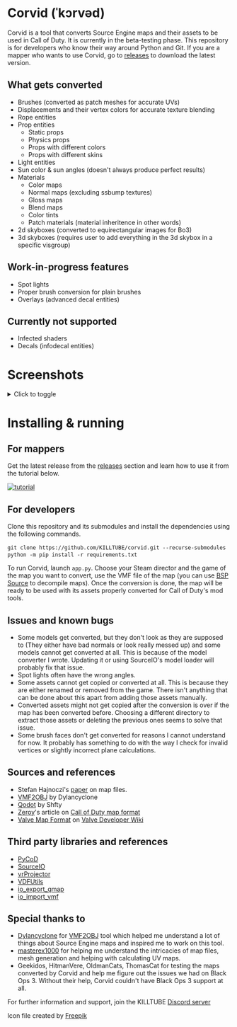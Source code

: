 # Corvid (ˈkɔrvəd)
Corvid is a tool that converts Source Engine maps and their assets to be used in Call of Duty. It is currently in the beta-testing phase. This repository is for developers who know their way around Python and Git. If you are a mapper who wants to use Corvid, go to [releases](https://github.com/KILLTUBE/corvid/releases) to download the latest version.

## What gets converted
- Brushes (converted as patch meshes for accurate UVs)
- Displacements and their vertex colors for accurate texture blending
- Rope entities
- Prop entities
   - Static props
   - Physics props
   - Props with different colors
   - Props with different skins
- Light entities
- Sun color & sun angles (doesn't always produce perfect results)
- Materials
   - Color maps
   - Normal maps (excluding ssbump textures)
   - Gloss maps
   - Blend maps
   - Color tints
   - Patch materials (material inheritence in other words)
- 2d skyboxes (converted to equirectangular images for Bo3)
- 3d skyboxes (requires user to add everything in the 3d skybox in a specific visgroup)

## Work-in-progress features
- Spot lights
- Proper brush conversion for plain brushes
- Overlays (advanced decal entities)

## Currently not supported
- Infected shaders
- Decals (infodecal entities)

# Screenshots
<details>
<summary>Click to toggle</summary>

![Inferno](screenshots/Inferno.jpg "Inferno from CSGO")
![Cache](screenshots/Cache-1.png "Cache from CSGO")
![Cache](screenshots/Cache-2.png "Cache from CSGO")
![Cache](screenshots/Cache-3.png "Cache from CSGO")
![Mirage](screenshots/Mirage.png "Mirage from CSGO")
![Mirage](screenshots/Mirage-2.png "Mirage from CSGO")
![Mirage](screenshots/Mirage-3.png "Mirage from CSGO")
![Atrium](screenshots/Atrium.png "Atrium from L4D2")
![Sacrifice](screenshots/Sacrifice.png "Sacrifice from L4D2")
![Crossfire](screenshots/Crossfire-1.png "Crossfire from Black Mesa")
![Crossfire](screenshots/Crossfire-2.png "Crossfire from Black Mesa")
![Crossfire](screenshots/Crossfire-3.png "Crossfire from Black Mesa")
![Bounce](screenshots/Bounce-1.png "Bounce from Black Mesa")
![Bounce](screenshots/Bounce-2.png "Bounce from Black Mesa")
![Contact](screenshots/Contact.png "Contact from Insurgency")

</details>

# Installing & running
## For mappers
Get the latest release from the [releases](https://github.com/KILLTUBE/corvid/releases) section and learn how to use it from the tutorial below.

[![tutorial](https://img.youtube.com/vi/izALMNZjgkA/0.jpg)](https://www.youtube.com/watch?v=izALMNZjgkA)

## For developers

Clone this repository and its submodules and install the dependencies using the following commands.

```
git clone https://github.com/KILLTUBE/corvid.git --recurse-submodules
python -m pip install -r requirements.txt
```

To run Corvid, launch `app.py`. Choose your Steam director and the game of the map you want to convert, use the VMF file of the map (you can use [BSP Source](https://github.com/ata4/bspsrc/releases) to decompile maps). Once the conversion is done, the map will be ready to be used with its assets properly converted for Call of Duty's mod tools.

## Issues and known bugs
- Some models get converted, but they don't look as they are supposed to (They either have bad normals or look really messed up) and some models cannot get converted at all. This is because of the model converter I wrote. Updating it or using SourceIO's model loader will probably fix that issue.
- Spot lights often have the wrong angles.
- Some assets cannot get copied or converted at all. This is because they are either renamed or removed from the game. There isn't anything that can be done about this apart from adding those assets manually.
- Converted assets might not get copied after the conversion is over if the map has been converted before. Choosing a different directory to extract those assets or deleting the previous ones seems to solve that issue.
- Some brush faces don't get converted for reasons I cannot understand for now. It probably has something to do with the way I check for invalid vertices or slightly incorrect plane calculations.

## Sources and references
- Stefan Hajnoczi's [paper](https://github.com/stefanha/map-files/blob/master/MAPFiles.pdf) on map files.
- [VMF2OBJ](https://github.com/Dylancyclone/VMF2OBJ) by Dylancyclone
- [Qodot](https://github.com/Shfty/qodot-plugin) by Shfty
- [Zeroy](https://zeroy.com)'s article on [Call of Duty map format](https://wiki.zeroy.com/index.php?title=Call_of_Duty_4:_.MAP_file_structure)
- [Valve Map Format](https://developer.valvesoftware.com/wiki/Valve_Map_Format) on [Valve Developer Wiki](https://developer.valvesoftware.com/)

## Third party libraries and references
- [PyCoD](https://github.com/SE2Dev/PyCoD)
- [SourceIO](https://github.com/REDxEYE/SourceIO/)
- [vrProjector](https://github.com/bhautikj/vrProjector/)
- [VDFUtils](https://github.com/darthryking/vdfutils)
- [io_export_qmap](https://github.com/c-d-a/io_export_qmap/)
- [io_import_vmf](https://github.com/lasa01/io_import_vmf)

## Special thanks to
- [Dylancyclone](https://github.com/Dylancyclone) for [VMF2OBJ](https://github.com/Dylancyclone/VMF2OBJ) tool which helped me understand a lot of things about Source Engine maps and inspired me to work on this tool.
- [masterex1000](https://github.com/masterex1000) for helping me understand the intricacies of map files, mesh generation and helping with calculating UV maps.
- Geekidos, HitmanVere, OldmanCats, ThomasCat for testing the maps converted by Corvid and help me figure out the issues we had on Black Ops 3. Without their help, Corvid couldn't have Black Ops 3 support at all.

For further information and support, join the KILLTUBE [Discord server](https://discordapp.com/invite/mqBchQZ)

Icon file created by [Freepik](https://www.flaticon.com/authors/freepik)

